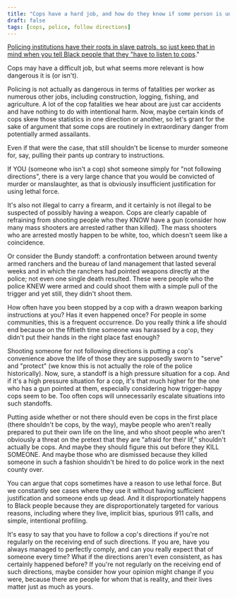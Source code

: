 ```yaml
---
title: "Cops have a hard job, and how do they know if some person is unarmed? If someone didn't follow directions, I'd probably shoot them too. You have to listen to cops."
draft: false
tags: [cops, police, follow directions]
---
```


[Policing institutions have their roots in slave patrols, so just keep that in mind when you tell Black people that they "have to listen to cops](https://plsonline.eku.edu/insidelook/brief-history-slavery-and-origins-american-policing)."  
  
Cops may have a difficult job, but what seems more relevant is how dangerous it is (or isn't).  
  
Policing is not actually as dangerous in terms of fatalities per worker as numerous other jobs, including construction, logging, fishing, and agriculture. A lot of the cop fatalities we hear about are just car accidents and have nothing to do with intentional harm. Now, maybe certain kinds of cops skew those statistics in one direction or another, so let's grant for the sake of argument that some cops are routinely in extraordinary danger from potentially armed assailants.  
  
Even if that were the case, that still shouldn't be license to murder someone for, say, pulling their pants up contrary to instructions.  
  
If YOU (someone who isn't a cop) shot someone simply for "not following directions", there is a very large chance that you would be convicted of murder or manslaughter, as that is obviously insufficient justification for using lethal force.  
  
It's also not illegal to carry a firearm, and it certainly is not illegal to be suspected of possibly having a weapon. Cops are clearly capable of refraining from shooting people who they KNOW have a gun (consider how many mass shooters are arrested rather than killed). The mass shooters who are arrested mostly happen to be white, too, which doesn't seem like a coincidence.  
  
Or consider the Bundy standoff: a confrontation between around twenty armed ranchers and the bureau of land management that lasted several weeks and in which the ranchers had pointed weapons directly at the police; not even one single death resulted. These were people who the police KNEW were armed and could shoot them with a simple pull of the trigger and yet still, they didn't shoot them.  
  
How often have you been stopped by a cop with a drawn weapon barking instructions at you? Has it even happened once? For people in some communities, this is a frequent occurrence. Do you really think a life should end because on the fiftieth time someone was harassed by a cop, they didn't put their hands in the right place fast enough?  
  
Shooting someone for not following directions is putting a cop's convenience above the life of those they are supposedly sworn to "serve" and "protect" (we know this is not actually the role of the police historically). Now, sure, a standoff is a high pressure situation for a cop. And if it's a high pressure situation for a cop, it's that much higher for the one who has a gun pointed at them, especially considering how trigger-happy cops seem to be. Too often cops will unnecessarily escalate situations into such standoffs.  
  
Putting aside whether or not there should even be cops in the first place (there shouldn't be cops, by the way), maybe people who aren't really prepared to put their own life on the line, and who shoot people who aren't obviously a threat on the pretext that they are "afraid for their lif," shouldn't actually be cops. And maybe they should figure this out before they KILL SOMEONE. And maybe those who are dismissed because they killed someone in such a fashion shouldn't be hired to do police work in the next county over.  
  
You can argue that cops sometimes have a reason to use lethal force. But we constantly see cases where they use it without having sufficient justification and someone ends up dead. And it disproportionately happens to Black people because they are disproportionately targeted for various reasons, including where they live, implicit bias, spurious 911 calls, and simple, intentional profiling.  
  
It's easy to say that you have to follow a cop's directions if you're not regularly on the receiving end of such directions. If you are, have you always managed to perfectly comply, and can you really expect that of someone every time? What if the directions aren't even consistent, as has certainly happened before? If you're not regularly on the receiving end of such directions, maybe consider how your opinion might change if you were, because there are people for whom that is reality, and their lives matter just as much as yours.

